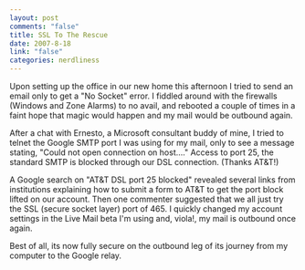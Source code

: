 ```yaml
--- 
layout: post
comments: "false"
title: SSL To The Rescue
date: 2007-8-18
link: "false"
categories: nerdliness
---
```

Upon setting up the office in our new home this afternoon I tried to send an email only to get a "No Socket" error.  I fiddled around with the firewalls (Windows and Zone Alarms) to no avail, and rebooted a couple of times in a faint hope that magic would happen and my mail would be outbound again.

After a chat with Ernesto, a Microsoft consultant buddy of mine, I tried to telnet the Google SMTP port I was using for my mail, only to see a message stating, "Could not open connection on host...."  Access to port 25, the standard SMTP is blocked through our DSL connection.  (Thanks AT&T!)

A Google search on "AT&T DSL port 25 blocked" revealed several links from institutions explaining how to submit a form to AT&T to get the port block lifted on our account.  Then one commenter suggested that we all just try the SSL (secure socket layer) port of 465.  I quickly changed my account settings in the Live Mail beta I'm using and, viola!, my mail is outbound once again.

Best of all, its now fully secure on the outbound leg of its journey from my computer to the Google relay.
